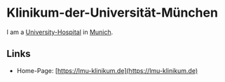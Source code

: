 # Klinikum-der-Universität-München

I am a [University-Hospital](800023.md) in [Munich](140000076.md).

## Links

- Home-Page: [https://lmu-klinikum.de](https://lmu-klinikum.de)
